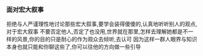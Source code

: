### 面对宏大叙事
拒绝与人严谨理性地讨论那些宏大叙事,要学会装得傻傻的,认真地听听别人的观点,对于宏大叙事
不要否定他人,否定了也没用,世界就在那里,怎样去理解她都是不一样的风景,你的目的只是耐心的作为观众去倾听,去认可
因为这样一群人眼界与知识本身也就只能和你聊这些了,你可以往他的方向做一些引导